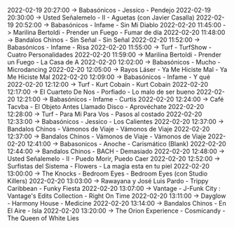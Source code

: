 2022-02-19 20:27:00 -> Babasónicos - Jessico - Pendejo
2022-02-19 20:30:00 -> Usted Señalemelo - II - Aguetas (con Javier Casalla)
2022-02-19 20:52:00 -> Babasónicos - Infame - Sin Mi Diablo
2022-02-20 11:45:00 -> Marilina Bertoldi - Prender un Fuego - Fumar de día
2022-02-20 11:48:00 -> Bandalos Chinos - Sin Señal - Sin Señal
2022-02-20 11:52:00 -> Babasónicos - Infame - Risa
2022-02-20 11:55:00 -> Turf - TurfShow - Cuatro Personalidades
2022-02-20 11:59:00 -> Marilina Bertoldi - Prender un Fuego - La Casa de A
2022-02-20 12:02:00 -> Babasónicos - Mucho - Microdancing
2022-02-20 12:05:00 -> Rayos Láser - Ya Me Hiciste Mal - Ya Me Hiciste Mal
2022-02-20 12:09:00 -> Babasónicos - Infame - Y qué
2022-02-20 12:12:00 -> Turf - Kurt Cobain - Kurt Cobain
2022-02-20 12:17:00 -> El Cuarteto De Nos - Porfiado - Lo malo de ser bueno
2022-02-20 12:21:00 -> Babasónicos - Infame - Curtis
2022-02-20 12:24:00 -> Café Tacvba - El Objeto Antes Llamado Disco - Aprovéchate
2022-02-20 12:28:00 -> Turf - Para Mi Para Vos - Pasos al costado
2022-02-20 12:33:00 -> Babasónicos - Jessico - Los Calientes
2022-02-20 12:37:00 -> Bandalos Chinos - Vámonos de Viaje - Vámonos de Viaje
2022-02-20 12:37:00 -> Bandalos Chinos - Vámonos de Viaje - Vámonos de Viaje
2022-02-20 12:41:00 -> Babasonicos - Anoche - Carismático (Blank)
2022-02-20 12:44:00 -> Bandalos Chinos - BACH - Demasiado
2022-02-20 12:48:00 -> Usted Señalemelo - II - Puedo Morir, Puedo Caer
2022-02-20 12:52:00 -> Surfistas del Sistema - Flowers - La magia esta en tu piel
2022-02-20 13:00:00 -> The Knocks - Bedroom Eyes - Bedroom Eyes (con Studio Killers)
2022-02-20 13:03:00 -> Rawayana y José Luis Pardo - Trippy Caribbean - Funky Fiesta
2022-02-20 13:07:00 -> Vantage - J-Funk City : Vantage's Edits Collection - Right On Time
2022-02-20 13:11:00 -> Dayglow - Harmony House - Medicine
2022-02-20 13:14:00 -> Bandalos Chinos - En El Aire - Isla
2022-02-20 13:20:00 -> The Orion Experience - Cosmicandy - The Queen of White Lies
